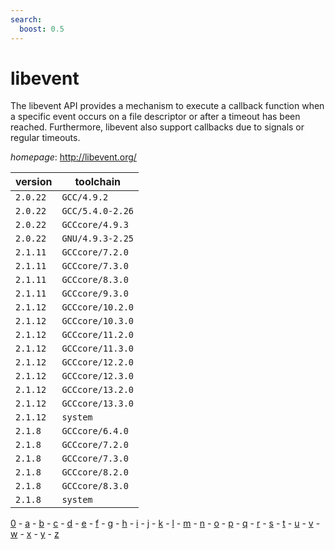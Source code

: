 ```yaml
---
search:
  boost: 0.5
---
```

# libevent

The libevent API provides a mechanism to execute a callback function when a specific  event occurs on a file descriptor or after a timeout has been reached.  Furthermore, libevent also support callbacks due to signals or regular timeouts.

*homepage*: <http://libevent.org/>

version | toolchain
--------|----------
``2.0.22`` | ``GCC/4.9.2``
``2.0.22`` | ``GCC/5.4.0-2.26``
``2.0.22`` | ``GCCcore/4.9.3``
``2.0.22`` | ``GNU/4.9.3-2.25``
``2.1.11`` | ``GCCcore/7.2.0``
``2.1.11`` | ``GCCcore/7.3.0``
``2.1.11`` | ``GCCcore/8.3.0``
``2.1.11`` | ``GCCcore/9.3.0``
``2.1.12`` | ``GCCcore/10.2.0``
``2.1.12`` | ``GCCcore/10.3.0``
``2.1.12`` | ``GCCcore/11.2.0``
``2.1.12`` | ``GCCcore/11.3.0``
``2.1.12`` | ``GCCcore/12.2.0``
``2.1.12`` | ``GCCcore/12.3.0``
``2.1.12`` | ``GCCcore/13.2.0``
``2.1.12`` | ``GCCcore/13.3.0``
``2.1.12`` | ``system``
``2.1.8`` | ``GCCcore/6.4.0``
``2.1.8`` | ``GCCcore/7.2.0``
``2.1.8`` | ``GCCcore/7.3.0``
``2.1.8`` | ``GCCcore/8.2.0``
``2.1.8`` | ``GCCcore/8.3.0``
``2.1.8`` | ``system``

[0](../0/index.md) - [a](../a/index.md) - [b](../b/index.md) - [c](../c/index.md) - [d](../d/index.md) - [e](../e/index.md) - [f](../f/index.md) - [g](../g/index.md) - [h](../h/index.md) - [i](../i/index.md) - [j](../j/index.md) - [k](../k/index.md) - [l](../l/index.md) - [m](../m/index.md) - [n](../n/index.md) - [o](../o/index.md) - [p](../p/index.md) - [q](../q/index.md) - [r](../r/index.md) - [s](../s/index.md) - [t](../t/index.md) - [u](../u/index.md) - [v](../v/index.md) - [w](../w/index.md) - [x](../x/index.md) - [y](../y/index.md) - [z](../z/index.md)

